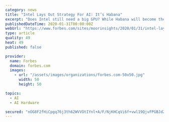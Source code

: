 ```yaml
---
category: news
title: "Intel Lays Out Strategy For AI: It’s Habana"
excerpt: "Does Intel still need a big GPU? While Habana will become the flagship processor for Intel’s AI, a GPU still has a place in its data center strategy because it is far more flexible and can be ..."
publishedDateTime: 2020-01-31T00:00:00Z
webUrl: "https://www.forbes.com/sites/moorinsights/2020/01/31/intel-lays-out-strategy-for-ai-its-habana/"
type: article
quality: 49
heat: 49
published: false

provider:
  name: Forbes
  domain: forbes.com
  images:
    - url: "/assets/images/organizations/forbes.com-50x50.jpg"
      width: 50
      height: 50

topics:
  - AI
  - AI Hardware

secured: "nOG8F2fHiCpgq76j3th62WVVOtIYnl+A/F/NjKHCqVi6f+vwl19QjvFPGBJdZ1G61fre2g0kB+agdXp/Ll8LAlnZeHaGuw9bvvITrNhdmrh8rWDeceePBTk9QKsnIFCx8gYlsIOhNaLnF7Zv+6hfy13jTUYsP/z/f4iBgPPW/0WuODElRI3+jLPtQ2tKzYHLDtmFAYxofwBHcEnsZD/9QLBVuDkUBWnMeXP17KOkX2ubc2BH5C5qgyWhkZmxdy9Iw66varZmNLY8HivLqkdtStIjfpU46YPHtaaBsToq2T6i5P24jveZXWRvx+4yukiR;tDhXcb4MfJ75TW22ESmgGg=="
---
```


